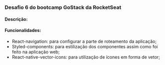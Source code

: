 ### Desafio 6 do bootcamp GoStack da RocketSeat

#### Descrição:

#### Funcionalidades:

- React-navigation: para configurar a parte de roteamento da aplicação;
- Styled-components: para estilização dos componentes assim como foi feito na aplicação web;
- React-native-vector-icons: para utilização de ícones em forma de vetor;
